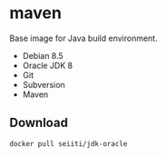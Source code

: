 maven
=====

Base image for Java build environment.

- Debian 8.5
- Oracle JDK 8
- Git
- Subversion
- Maven

## Download

```sh
docker pull seiiti/jdk-oracle
```
